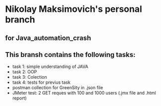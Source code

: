 # Nikolay Maksimovich's personal branch
## for Java_automation_crash
## This bransh contains the following tasks:
- task 1: simple understanding of JAVA
- task 2: OOP
- task 3: Colection
- task 4: tests for previus task
- postman collection for GreenSity in .json file
- JMeter test: 2 GET reques with 100 and 1000 users (.jmx file and .html report)
